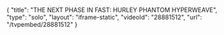 {
    "title": "THE NEXT PHASE IN FAST: HURLEY PHANTOM HYPERWEAVE",
    "type": "solo",
    "layout": "iframe-static",
    "videoId": "28881512",
    "url": "\/tvpembed\/28881512"
}